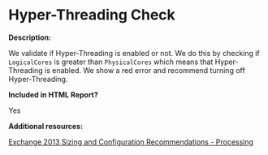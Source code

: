 # Hyper-Threading Check

**Description:**

We validate if Hyper-Threading is enabled or not. We do this by checking if `LogicalCores` is greater than `PhysicalCores` which means that Hyper-Threading is enabled. We show a red error and recommend turning off Hyper-Threading.

**Included in HTML Report?**

Yes

**Additional resources:**

[Exchange 2013 Sizing and Configuration Recommendations - Processing](https://docs.microsoft.com/exchange/exchange-2013-sizing-and-configuration-recommendations-exchange-2013-help#processing)